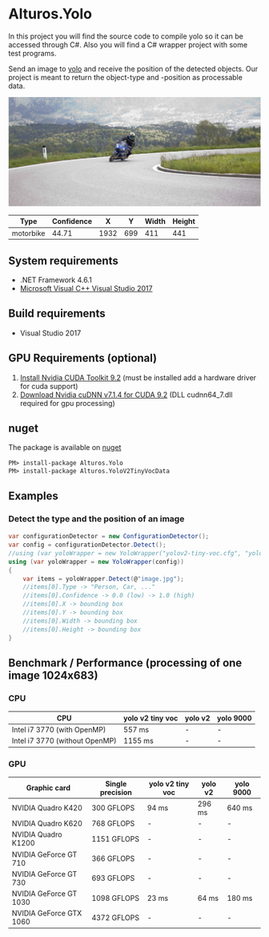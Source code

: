 # Alturos.Yolo

In this project you will find the source code to compile yolo so it can be accessed through C#. Also you will find a C# wrapper project with some test programs.

Send an image to [yolo](https://github.com/pjreddie/darknet) and receive the position of the detected objects. Our project is meant to return the object-type and -position as processable data.

![object detection result](doc/objectdetection.jpg)

Type | Confidence | X | Y | Width | Height |
--- | --- | --- | --- | --- | --- |
motorbike | 44.71 | 1932 | 699 | 411 | 441 |

## System requirements
- .NET Framework 4.6.1
- [Microsoft Visual C++ Visual Studio 2017](https://go.microsoft.com/fwlink/?LinkId=746572)

## Build requirements
- Visual Studio 2017

## GPU Requirements (optional)
1) [Install Nvidia CUDA Toolkit 9.2](https://developer.nvidia.com/cuda-downloads) (must be installed add a hardware driver for cuda support)
2) [Download Nvidia cuDNN v7.1.4 for CUDA 9.2](https://developer.nvidia.com/rdp/cudnn-download) (DLL cudnn64_7.dll required for gpu processing)

## nuget
The package is available on [nuget](https://www.nuget.org/packages/Alturos.Yolo)
```
PM> install-package Alturos.Yolo
PM> install-package Alturos.YoloV2TinyVocData
```

## Examples

### Detect the type and the position of an image
```cs
var configurationDetector = new ConfigurationDetector();
var config = configurationDetector.Detect();
//using (var yoloWrapper = new YoloWrapper("yolov2-tiny-voc.cfg", "yolov2-tiny-voc.weights", "voc.names"))
using (var yoloWrapper = new YoloWrapper(config))
{
	var items = yoloWrapper.Detect(@"image.jpg");
	//items[0].Type -> "Person, Car, ..."
	//items[0].Confidence -> 0.0 (low) -> 1.0 (high)
	//items[0].X -> bounding box
	//items[0].Y -> bounding box
	//items[0].Width -> bounding box
	//items[0].Height -> bounding box
}
```

## Benchmark / Performance (processing of one image 1024x683)

### CPU

CPU | yolo v2 tiny voc | yolo v2  | yolo 9000 |
--- | --- | --- | --- | 
Intel i7 3770 (with OpenMP) | 557 ms | - | - | 
Intel i7 3770 (without OpenMP) | 1155 ms | - | - | 

### GPU

Graphic card | Single precision | yolo v2 tiny voc | yolo v2  | yolo 9000 |
--- | --- | --- | --- | --- |
NVIDIA Quadro K420 | 300 GFLOPS | 94 ms | 296 ms | 640 ms | 
NVIDIA Quadro K620 | 768 GFLOPS | - | - | - | 
NVIDIA Quadro K1200 | 1151 GFLOPS | - | - | - | 
NVIDIA GeForce GT 710 | 366 GFLOPS | - | - | - | 
NVIDIA GeForce GT 730 | 693 GFLOPS | - | - | - | 
NVIDIA GeForce GT 1030 | 1098 GFLOPS | 23 ms | 64 ms| 180 ms | 
NVIDIA GeForce GTX 1060 | 4372 GFLOPS | - | - | - | 
